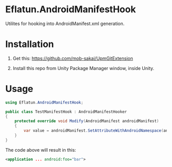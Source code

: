 # Eflatun.AndroidManifestHook
Utilites for hooking into AndroidManifest.xml generation.

# Installation

1. Get this: https://github.com/mob-sakai/UpmGitExtension

2. Install this repo from Unity Package Manager window, inside Unity.

# Usage
```cs
using Eflatun.AndroidManifestHook;

public class TestManifestHook : AndroidManifestHooker
{
    protected override void Modify(AndroidManifest androidManifest)
    {
        var value = androidManifest.SetAttributeWithAndroidNamespace(androidManifest.ApplicationElement, "foo", "bar");
    }
}
```

The code above will result in this:
```xml
<application ... android:foo="bar">
```
